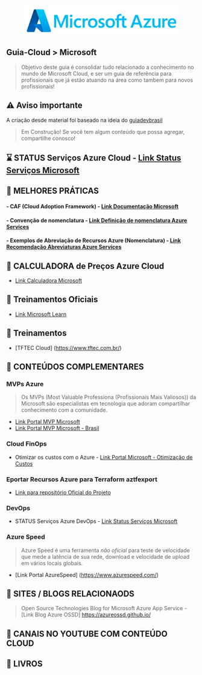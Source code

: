 <p align="center">
   <a href="https://github.com/michelbalazs/Guia-Microsoft">
    <img src="./imagens/Logo-MicrosoftAzure.png" alt="Guia Microsoft Azure" width="405" height="81">
  </a>
</p>

## Guia-Cloud > Microsoft 
> Objetivo deste guia é consolidar tudo relacionado a conhecimento no mundo de Microsoft Cloud, e ser um guia de referência para profissionais que já estão atuando na área como tambem para novos profissionais! 

## ⚠️ Aviso importante

A criação desde material foi baseado na ideia do [guiadevbrasil](https://github.com/arthurspk/guiadevbrasil)

> Em Construção!  Se você tem algum conteúdo que possa agregar, compartilhe conosco!

## ⌛ STATUS Serviços Azure Cloud - [Link Status Serviços Microsoft](https://azure.status.microsoft/)

## 📙 MELHORES PRÁTICAS
   #### - CAF (Cloud Adoption Framework) - [Link Documentação Microsoft](https://learn.microsoft.com/pt-br/azure/cloud-adoption-framework/)
   #### - Convenção de nomenclatura - [Link Definição de nomenclatura Azure Services](https://learn.microsoft.com/pt-br/azure/cloud-adoption-framework/ready/azure-best-practices/resource-naming)
   #### - Exemplos de Abreviação de Recursos Azure (Nomenclatura) - [Link Recomendação Abreviaturas Azure Services](https://learn.microsoft.com/pt-br/azure/cloud-adoption-framework/ready/azure-best-practices/resource-abbreviations)
   
## 📗 CALCULADORA de Preços Azure Cloud
   - [Link Calculadora Microsoft](https://azure.microsoft.com/pt-br/pricing/calculator/)

## 📘 Treinamentos Oficiais
   - [Link Microsoft Learn](https://learn.microsoft.com/pt-br/training/azure/)

## 📒 Treinamentos
   - [TFTEC Cloud] (https://www.tftec.com.br/)

## 🍺 CONTEÚDOS COMPLEMENTARES
   ### MVPs Azure
   >Os MVPs (Most Valuable Professiona (Profissionais Mais Valiosos)) da Microsoft são especialistas em tecnologia que adoram compartilhar conhecimento com a comunidade. 
   - [Link Portal MVP Microsoft](https://mvp.microsoft.com/pt-br/MvpSearch?ex=Microsoft+Azure&sc=e)
   - [Link Portal MVP Microsoft - Brasil](https://mvp.microsoft.com/pt-br/MvpSearch?ex=Microsoft+Azure&lo=Brazil&sc=e)

   ### Cloud FinOps
   - Otimizar os custos com o Azure - [Link Portal Microsoft - Otimização de Custos](https://azure.microsoft.com/pt-pt/solutions/cost-optimization/#tools)
  
   ### Eportar Recursos Azure para Terraform **aztfexport**
   - [Link para repositório Oficial do Projeto](https://github.com/Azure/aztfexport)
 
   ### DevOps
   - STATUS Serviços Azure DevOps - [Link Status Serviços Microsoft](https://status.dev.azure.com/)

   ### Azure Speed
   >Azure Speed é uma ferramenta *não oficial* para teste de velocidade que mede a latência de sua rede, download e velocidade de upload em vários locais globais.
   -  [Link Portal AzureSpeed] (https://www.azurespeed.com/)

## 📂 SITES / BLOGS RELACIONAODS
   >Open Source Technologies Blog for Microsoft Azure App Service
    - [Link Blog Azure OSSD] https://azureossd.github.io/
## 📂 CANAIS NO YOUTUBE COM CONTEÚDO CLOUD

## 📁 LIVROS
